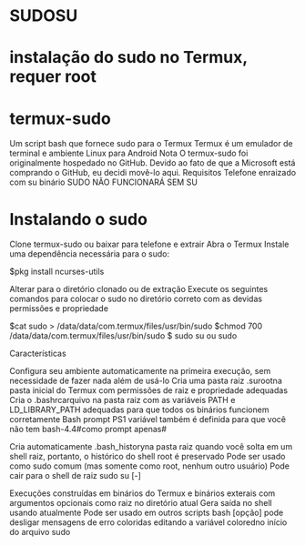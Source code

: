 # SUDOSU

# instalação do sudo no Termux, requer root

# termux-sudo
Um script bash que fornece sudo para o Termux 
Termux é um emulador de terminal e ambiente Linux para Android
Nota
O termux-sudo foi originalmente hospedado no GitHub. 
Devido ao fato de que a Microsoft está comprando o GitHub, eu decidi movê-lo aqui.
Requisitos
Telefone enraizado com su binário 
SUDO NÃO FUNCIONARÁ SEM SU

# Instalando o sudo

Clone termux-sudo ou baixar para telefone e extrair
Abra o Termux
Instale uma dependência necessária para o sudo:

$pkg install ncurses-utils

Alterar para o diretório clonado ou de extração
Execute os seguintes comandos para colocar o sudo no diretório correto com as devidas permissões e propriedade

$cat sudo > /data/data/com.termux/files/usr/bin/sudo
$chmod 700 /data/data/com.termux/files/usr/bin/sudo
$ sudo su ou sudo

Características

Configura seu ambiente automaticamente na primeira execução, sem necessidade de fazer nada além de usá-lo
Cria uma pasta raiz .surootna pasta inicial do Termux com permissões de raiz e propriedade adequadas
Cria o .bashrcarquivo na pasta raiz com as variáveis ​​PATH e LD_LIBRARY_PATH adequadas para que todos os binários funcionem corretamente
Bash prompt PS1 variável também é definida para que você não tem bash-4.4#como prompt apenas#

Cria automaticamente .bash_historyna pasta raiz quando você solta em um shell raiz, portanto, o histórico do shell root é preservado
Pode ser usado como sudo comum (mas somente como root, nenhum outro usuário)
Pode cair para o shell de raiz sudo su [-]

Execuções construídas em binários do Termux e binários exterais com argumentos opcionais como raiz no diretório atual
Gera saída no shell usando atualmente
Pode ser usado em outros scripts bash
[opção] pode desligar mensagens de erro coloridas editando a variável coloredno início do arquivo sudo
